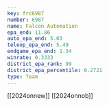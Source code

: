 ```yaml
---
key: frc6987
number: 6987
name: Falcon Automation
epa_end: 11.86
auto_epa_end: 5.03
teleop_epa_end: 5.49
endgame_epa_end: 1.34
winrate: 0.3333
district_epa_rank: 99
district_epa_percentile: 0.2721
type: Team
---
```

[[2024onnew]]
[[2024onnob]]
